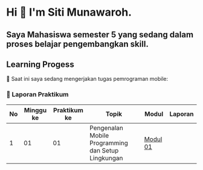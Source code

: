 # Hi 👋 I'm Siti Munawaroh.  

Saya Mahasiswa semester 5 yang sedang dalam proses belajar pengembangkan skill.
---
Learning Progess
---
🔹 Saat ini saya sedang mengerjakan tugas pemrograman mobile:
### 📅 Laporan Praktikum
| No | Minggu ke | Praktikum ke | Topik | Modul | Laporan |
|----|-----------|--------------|-------|-------|---------|
| 1  | 01        | 01           | Pengenalan Mobile Programming dan Setup Lingkungan | [Modul 01](https://docs.google.com/document/d/1wie0WZLUFwCLTRCIop5fmH-7mAGyVkCN/edit?tab=t.0) |  |



